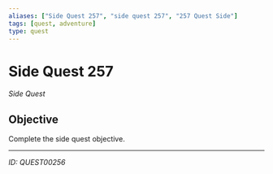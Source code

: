 ```yaml
---
aliases: ["Side Quest 257", "side quest 257", "257 Quest Side"]
tags: [quest, adventure]
type: quest
---
```


# Side Quest 257

*Side Quest*

## Objective
Complete the side quest objective.

---
*ID: QUEST00256*